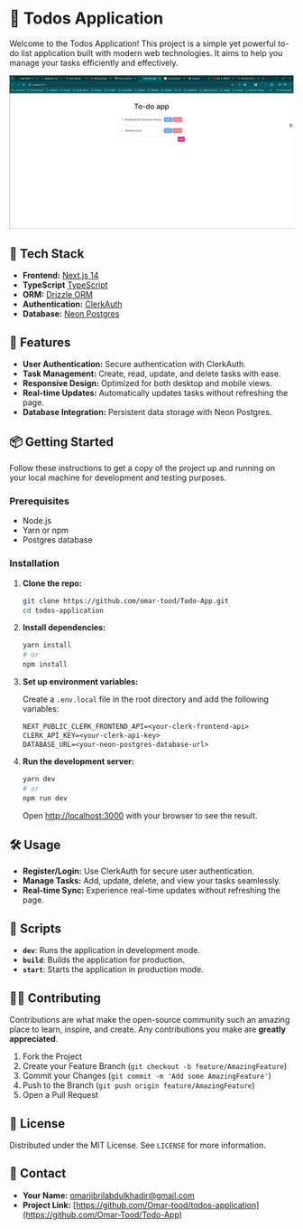 
# 📝 Todos Application

Welcome to the Todos Application! This project is a simple yet powerful to-do list application built with modern web technologies. It aims to help you manage your tasks efficiently and effectively.

![Todos Application Screenshot](./public/Screenshot%202024-05-29%20233325.png)


## 🚀 Tech Stack

- **Frontend:** [Next.js 14](https://nextjs.org/)
- **TypeScript** [TypeScript](https://www.typescriptlang.org/)
- **ORM:** [Drizzle ORM](https://github.com/drizzle-team/drizzle-orm)
- **Authentication:** [ClerkAuth](https://clerk.dev/)
- **Database:** [Neon Postgres](https://neon.tech/)

## 🌟 Features

- **User Authentication:** Secure authentication with ClerkAuth.
- **Task Management:** Create, read, update, and delete tasks with ease.
- **Responsive Design:** Optimized for both desktop and mobile views.
- **Real-time Updates:** Automatically updates tasks without refreshing the page.
- **Database Integration:** Persistent data storage with Neon Postgres.

## 📦 Getting Started

Follow these instructions to get a copy of the project up and running on your local machine for development and testing purposes.

### Prerequisites

- Node.js
- Yarn or npm
- Postgres database

### Installation

1. **Clone the repo:**

    ```sh
    git clone https://github.com/omar-tood/Todo-App.git
    cd todos-application
    ```

2. **Install dependencies:**

    ```sh
    yarn install
    # or
    npm install
    ```

3. **Set up environment variables:**

    Create a `.env.local` file in the root directory and add the following variables:

    ```env
    NEXT_PUBLIC_CLERK_FRONTEND_API=<your-clerk-frontend-api>
    CLERK_API_KEY=<your-clerk-api-key>
    DATABASE_URL=<your-neon-postgres-database-url>
    ```

4. **Run the development server:**

    ```sh
    yarn dev
    # or
    npm run dev
    ```

    Open [http://localhost:3000](http://localhost:3000) with your browser to see the result.

## 🛠 Usage

- **Register/Login:** Use ClerkAuth for secure user authentication.
- **Manage Tasks:** Add, update, delete, and view your tasks seamlessly.
- **Real-time Sync:** Experience real-time updates without refreshing the page.

## 📜 Scripts

- **`dev`**: Runs the application in development mode.
- **`build`**: Builds the application for production.
- **`start`**: Starts the application in production mode.

## 🧑‍💻 Contributing

Contributions are what make the open-source community such an amazing place to learn, inspire, and create. Any contributions you make are **greatly appreciated**.

1. Fork the Project
2. Create your Feature Branch (`git checkout -b feature/AmazingFeature`)
3. Commit your Changes (`git commit -m 'Add some AmazingFeature'`)
4. Push to the Branch (`git push origin feature/AmazingFeature`)
5. Open a Pull Request

## 📝 License

Distributed under the MIT License. See `LICENSE` for more information.

## 📧 Contact

- **Your Name:** [omarjibrilabdulkhadir@gmail.com](mailto:your-email@example.com)
- **Project Link:** [https://github.com/Omar-tood/todos-application](https://github.com/Omar-Tood/Todo-App)


